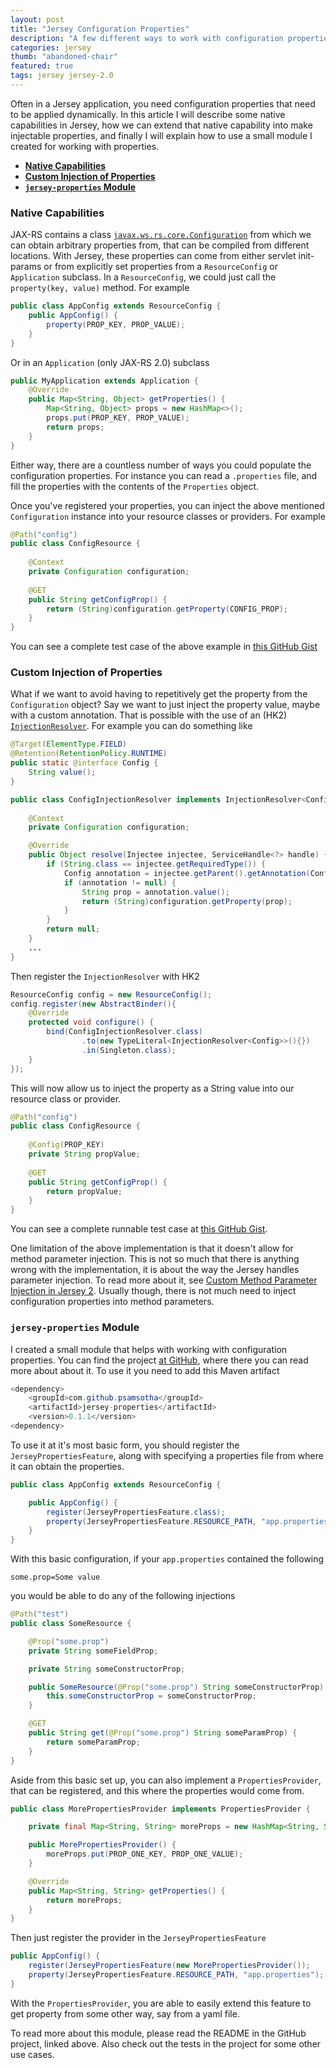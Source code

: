 ```yaml
---
layout: post
title: "Jersey Configuration Properties"
description: "A few different ways to work with configuration properties in Jersey"
categories: jersey
thumb: "abandoned-chair"
featured: true
tags: jersey jersey-2.0
---
```


Often in a Jersey application, you need configuration properties that need to be applied dynamically. In this article I will describe some native capabilities in Jersey, how we can extend that native capability into make injectable properties, and finally I will explain how to use a small module I created for working with properties.

* **[Native Capabilities](#native)**
* **[Custom Injection of Properties](#customInject)**
* **[`jersey-properties` Module](#jerseyProps)**

<a name="native"></a>

### Native Capabilities

JAX-RS contains a class [`javax.ws.rs.core.Configuration`][1] from which we can obtain arbitrary properties from, that can be compiled from different locations. With Jersey, these properties can come from either servlet init-params or from explicitly set properties from a `ResourceConfig` or `Application` subclass. In a `ResourceConfig`, we could just call the `property(key, value)` method. For example

```java
public class AppConfig extends ResourceConfig {
    public AppConfig() {
        property(PROP_KEY, PROP_VALUE);
    }
}
```

Or in an `Application` (only JAX-RS 2.0) subclass

```java
public MyApplication extends Application {
    @Override
    public Map<String, Object> getProperties() {
        Map<String, Object> props = new HashMap<>(); 
        props.put(PROP_KEY, PROP_VALUE);
        return props;
    }
}
```

Either way, there are a countless number of ways you could populate the configuration properties. For instance you can read a `.properties` file, and fill the properties with the contents of the `Properties` object.

Once you've registered your properties, you can inject the above mentioned `Configuration` instance into your resource classes or providers. For example

```java
@Path("config")
public class ConfigResource {
    
    @Context
    private Configuration configuration;
    
    @GET
    public String getConfigProp() {
        return (String)configuration.getProperty(CONFIG_PROP);
    }
}
```

You can see a complete test case of the above example in [this GitHub Gist][2]

[1]: http://docs.oracle.com/javaee/7/api/javax/ws/rs/core/Configuration.html
[2]: https://gist.github.com/psamsotha/1edddc6f47785ed4f3b3

<a name="customInject"></a>

### Custom Injection of Properties

What if we want to avoid having to repetitively get the property from the `Configuration` object? Say we want to just inject the property value, maybe with a custom annotation. That is possible with the use of an (HK2) [`InjectionResolver`][3]. For example you can do something like

```java
@Target(ElementType.FIELD)
@Retention(RetentionPolicy.RUNTIME)
public static @interface Config {
    String value();
}

public class ConfigInjectionResolver implements InjectionResolver<Config> {
    
    @Context
    private Configuration configuration;

    @Override
    public Object resolve(Injectee injectee, ServiceHandle<?> handle) {
        if (String.class == injectee.getRequiredType()) {
            Config annotation = injectee.getParent().getAnnotation(Config.class);
            if (annotation != null) {
                String prop = annotation.value();
                return (String)configuration.getProperty(prop);
            }
        }
        return null;
    }
    ...
}
```

Then register the `InjectionResolver` with HK2

```java
ResourceConfig config = new ResourceConfig();
config.register(new AbstractBinder(){
    @Override
    protected void configure() {
        bind(ConfigInjectionResolver.class)
                .to(new TypeLiteral<InjectionResolver<Config>>(){})
                .in(Singleton.class);
    }
});
```

This will now allow us to inject the property as a String value into our resource class or provider.

```java
@Path("config")
public class ConfigResource {
    
    @Config(PROP_KEY)
    private String propValue;
    
    @GET
    public String getConfigProp() {
        return propValue;
    }
}
```

You can see a complete runnable test case at [this GitHub Gist][4].

One limitation of the above implementation is that it doesn't allow for method parameter injection. This is not so much that there is anything wrong with the implementation, it is about the way the Jersey handles parameter injection. To read more about it, see [Custom Method Parameter Injection in Jersey 2][5]. Usually though, there is not much need to inject configuration properties into method parameters.

[3]: https://hk2.java.net/apidocs/org/glassfish/hk2/api/InjectionResolver.html
[4]: https://gist.github.com/psamsotha/981796428ed736977eed
[5]: http://paulsamsotha.blogspot.com/2015/11/custom-method-parameter-injection-in.html

<a name="jerseyProps"></a>

### `jersey-properties` Module

I created a small module that helps with working with configuration properties. You can find the project [at GitHub][6], where there you can read more about about it. To use it you need to add this Maven artifact

```java
<dependency>
    <groupId>com.github.psamsotha</groupId>
    <artifactId>jersey-properties</artifactId>
    <version>0.1.1</version>
<dependency>
```

To use it at it's most basic form, you should register the `JerseyPropertiesFeature`, along with specifying a properties file from where it can obtain the properties.

```java
public class AppConfig extends ResourceConfig {

    public AppConfig() {
        register(JerseyPropertiesFeature.class);
        property(JerseyPropertiesFeature.RESOURCE_PATH, "app.properties");
    }
}
```

With this basic configuration, if your `app.properties` contained the following

```
some.prop=Some value
```

you would be able to do any of the following injections

```java
@Path("test")
public class SomeResource {

    @Prop("some.prop")
    private String someFieldProp;

    private String someConstructorProp;

    public SomeResource(@Prop("some.prop") String someConstructorProp) {
        this.someConstructorProp = someConstructorProp;
    }

    @GET
    public String get(@Prop("some.prop") String someParamProp) {
        return someParamProp;
    }
}
```

Aside from this basic set up, you can also implement a `PropertiesProvider`, that can be registered, and this where the properties would come from.

```java
public class MorePropertiesProvider implements PropertiesProvider {

    private final Map<String, String> moreProps = new HashMap<String, String>();

    public MorePropertiesProvider() {
        moreProps.put(PROP_ONE_KEY, PROP_ONE_VALUE);
    }

    @Override
    public Map<String, String> getProperties() {
        return moreProps;
    }
}
```

Then just register the provider in the `JerseyPropertiesFeature`

```java
public AppConfig() {
    register(JerseyPropertiesFeature(new MorePropertiesProvider());
    property(JerseyPropertiesFeature.RESOURCE_PATH, "app.properties");
}
```

With the `PropertiesProvider`, you are able to easily extend this feature to get property from some other way, say from a yaml file. 

To read more about this module, please read the README in the GitHub project, linked above. Also check out the tests in the project for some other use cases.

[6]: https://github.com/psamsotha/jersey-properties